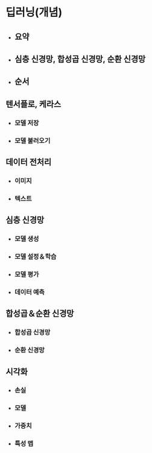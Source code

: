 ﻿# 딥러닝(개념)
+ ## 요약
+ ## 심층 신경망, 합성곱 신경망, 순환 신경망
+ ## 순서

## 텐서플로, 케라스
+ ### 모델 저장
+ ### 모델 불러오기

## 데이터 전처리
+ ### 이미지
+ ### 텍스트
 
## 심층 신경망
+ ### 모델 생성
+ ### 모델 설정＆학습
+ ### 모델 평가
+ ### 데이터 예측

## 합성곱＆순환 신경망
+ ### 합성곱 신경망
+ ### 순환 신경망

## 시각화
+ ### 손실
+ ### 모델
+ ### 가중치
+ ### 특성 맵

